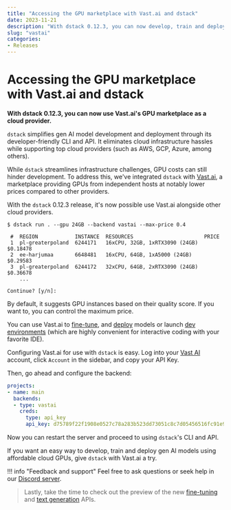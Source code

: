 ```yaml
---
title: "Accessing the GPU marketplace with Vast.ai and dstack"
date: 2023-11-21
description: "With dstack 0.12.3, you can now develop, train and deploy gen AI models using affordable cloud GPUs."
slug: "vastai"
categories:
- Releases
---
```


# Accessing the GPU marketplace with Vast.ai and dstack

__With dstack 0.12.3, you can now use Vast.ai's GPU marketplace as a cloud provider.__

`dstack` simplifies gen AI model development and deployment through its developer-friendly CLI and API. 
It eliminates cloud infrastructure hassles while supporting top cloud providers (such as AWS, GCP,
Azure, among others).

While `dstack` streamlines infrastructure challenges, GPU costs can still hinder development. To address this, 
we've integrated `dstack` with [Vast.ai](https://vast.ai/), a marketplace providing GPUs from independent hosts at 
notably lower prices compared to other providers.

<!-- more -->

With the `dstack` 0.12.3 release, it's now possible use Vast.ai alongside other cloud providers.

<div class="termy">

```shell
$ dstack run . --gpu 24GB --backend vastai --max-price 0.4

 #  REGION            INSTANCE  RESOURCES                       PRICE
 1  pl-greaterpoland  6244171   16xCPU, 32GB, 1xRTX3090 (24GB)  $0.18478
 2  ee-harjumaa       6648481   16xCPU, 64GB, 1xA5000 (24GB)    $0.29583
 3  pl-greaterpoland  6244172   32xCPU, 64GB, 2xRTX3090 (24GB)  $0.36678
    ...

Continue? [y/n]:
```

</div>

By default, it suggests GPU instances based on their quality score. If you want to, you can control the maximum price.

You can use Vast.ai to [fine-tune](../../docs/guides/fine-tuning.md), and 
[deploy](../../docs/guides/text-generation.md) models or
launch [dev environments](../../docs/guides/dev-environments.md) (which are highly convenient for interactive coding with your favorite IDE).

Configuring Vast.ai for use with `dstack` is easy. Log into your [Vast AI](https://cloud.vast.ai/) account, click `Account` in the sidebar,
and copy your API Key.

Then, go ahead and configure the backend:

<div editor-title="~/.dstack/server/config.yml">

```yaml
projects:
- name: main
  backends:
  - type: vastai
    creds:
      type: api_key
      api_key: d75789f22f1908e0527c78a283b523dd73051c8c7d05456516fc91e9d4efd8c5
```

</div>

Now you can restart the server and proceed to using `dstack`'s CLI and API.

If you want an easy way to 
develop, train and deploy gen AI models using affordable cloud GPUs, 
give `dstack` with Vast.ai a try.

!!! info "Feedback and support"
    Feel free to ask questions or seek help in our 
    [Discord server](https://discord.gg/u8SmfwPpMd).

> Lastly, take the time to check out the preview of the new [fine-tuning](../../docs/guides/fine-tuning.md) and 
[text generation](../../docs/guides/text-generation.md) APIs.